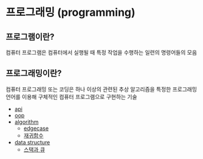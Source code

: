 # 프로그래밍 (programming)

## 프로그램이란?

컴퓨터 프로그램은 컴퓨터에서 실행될 때 특정 작업을 수행하는 일련의 명령어들의 모음

## 프로그래밍이란?

컴퓨터 프로그래밍 또는 코딩은 하나 이상의 관련된 추상 알고리즘을 특정한 프로그래밍 언어를 이용해 구체적인 컴퓨터 프로그램으로 구현하는 기술

- [api](https://github.com/sotthang/TIL/blob/master/programming/api.md)
- [oop](https://github.com/sotthang/TIL/blob/master/programming/oop.md)
- [algorithm](https://github.com/sotthang/TIL/blob/master/programming/algorithm.md)
  - [edgecase](https://github.com/sotthang/TIL/blob/master/programming/edgecase.md)
  - [재귀함수](https://github.com/sotthang/TIL/blob/master/programming/%EC%9E%AC%EA%B7%80%ED%95%A8%EC%88%98.md)
- [data structure](https://github.com/sotthang/TIL/blob/master/programming/data_structure.md)
  - [스택과 큐](https://github.com/sotthang/TIL/blob/master/programming/stack_queue.md)